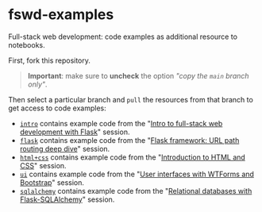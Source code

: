 # fswd-examples

Full-stack web development: code examples as additional resource to notebooks.

First, fork this repository.

> **Important**: make sure to **uncheck** the option *"copy the `main` branch only"*.

Then select a particular branch and `pull` the resources from that branch to get access to code examples:

+ [`intro`](https://github.com/hwrberlin/fswd-examples/tree/intro) contains example code from the "[Intro to full-stack web development with Flask](https://hwrberlin.github.io/fswd/02-fswd-intro.html)" session.
+ [`flask`](https://github.com/hwrberlin/fswd-examples/tree/flask) contains example code from the "[Flask framework: URL path routing deep dive](https://hwrberlin.github.io/fswd/07-flask.html)" session.
+ [`html+css`](https://github.com/hwrberlin/fswd-examples/tree/html+css) contains example code from the "[Introduction to HTML and CSS](https://hwrberlin.github.io/fswd/09-html-css.html)" session.
+ [`ui`](https://github.com/hwrberlin/fswd-examples/tree/ui) contains example code from the "[User interfaces with WTForms and Bootstrap](https://hwrberlin.github.io/fswd/11-user-interfaces.html)" session.
+ [`sqlalchemy`](https://github.com/hwrberlin/fswd-examples/tree/sqlalchemy) contains example code from the "[Relational databases with Flask-SQLAlchemy](https://hwrberlin.github.io/fswd/13-sqlalchemy.html)" session.